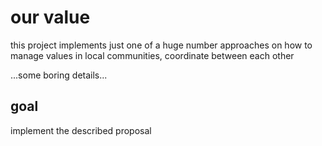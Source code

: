 # our value

this project implements just one of a huge number approaches on how to manage values in local communities, coordinate between each other

...some boring details...

## goal

implement the described proposal